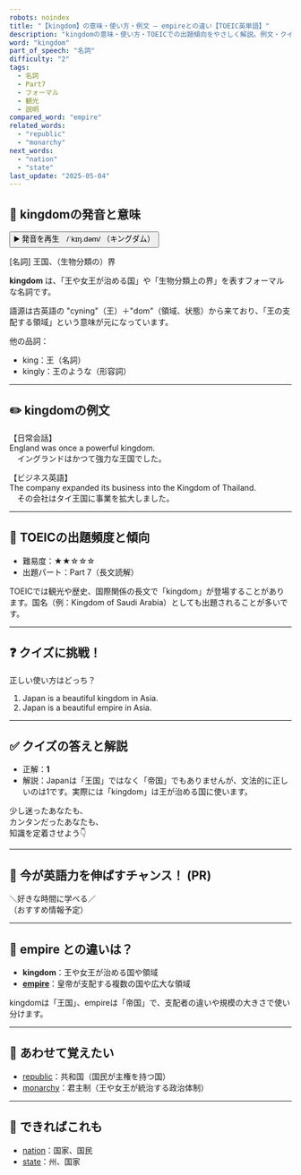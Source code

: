 ```yaml
---
robots: noindex
title: "【kingdom】の意味・使い方・例文 ― empireとの違い【TOEIC英単語】"
description: "kingdomの意味・使い方・TOEICでの出題傾向をやさしく解説。例文・クイズ付きでempireとの違いもわかりやすく学べます。"
word: "kingdom"
part_of_speech: "名詞"
difficulty: "2"
tags:
  - 名詞
  - Part7
  - フォーマル
  - 観光
  - 説明
compared_word: "empire"
related_words:
  - "republic"
  - "monarchy"
next_words:
  - "nation"
  - "state"
last_update: "2025-05-04"
---
```


## 🔰 kingdomの発音と意味

<button class="play-audio" onclick="playTTS('kingdom')">
  <span class="play-audio-main">
    ▶️ 発音を再生　/ˈkɪŋ.dəm/
  </span>
  <span class="play-audio-sub">
    （キングダム）
  </span>
</button>

[名詞] 王国、（生物分類の）界

**kingdom** は、「王や女王が治める国」や「生物分類上の界」を表すフォーマルな名詞です。

語源は古英語の "cyning"（王）＋"dom"（領域、状態）から来ており、「王の支配する領域」という意味が元になっています。

他の品詞：  
- king：王（名詞）
- kingly：王のような（形容詞）

---

## ✏️ kingdomの例文

【日常会話】  
England was once a powerful kingdom.  
　イングランドはかつて強力な王国でした。

【ビジネス英語】  
The company expanded its business into the Kingdom of Thailand.  
　その会社はタイ王国に事業を拡大しました。

---

## 🎯 TOEICの出題頻度と傾向

- 難易度：★★☆☆☆
- 出題パート：Part 7（長文読解）

TOEICでは観光や歴史、国際関係の長文で「kingdom」が登場することがあります。国名（例：Kingdom of Saudi Arabia）としても出題されることが多いです。

---

## ❓ クイズに挑戦！

正しい使い方はどっち？

1. Japan is a beautiful kingdom in Asia.  
2. Japan is a beautiful empire in Asia.

---

## ✅ クイズの答えと解説

- 正解：**1**
- 解説：Japanは「王国」ではなく「帝国」でもありませんが、文法的に正しいのは1です。実際には「kingdom」は王が治める国に使います。

少し迷ったあなたも、  
カンタンだったあなたも、  
知識を定着させよう👇️

---

## 🚀 今が英語力を伸ばすチャンス！ (PR)

<div class="info-center">
＼好きな時間に学べる／<br>  
（おすすめ情報予定）
</div>

---

## 🤔  empire との違いは？

- **kingdom**：王や女王が治める国や領域
- **[empire](/empire)**：皇帝が支配する複数の国や広大な領域

kingdomは「王国」、empireは「帝国」で、支配者の違いや規模の大きさで使い分けます。

---

## 🧩 あわせて覚えたい

- [republic](/republic)：共和国（国民が主権を持つ国）
- [monarchy](/monarchy)：君主制（王や女王が統治する政治体制）

---

## 📖 できればこれも

- [nation](/nation)：国家、国民
- [state](/state)：州、国家

<!-- cvid: aid10_bid36 -->
